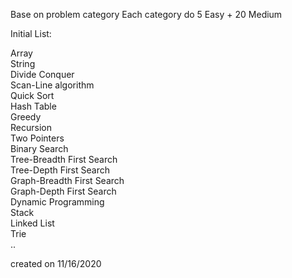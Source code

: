 Base on problem category
Each category do 5 Easy + 20 Medium

Initial List:

Array<br/>
String<br/>
Divide Conquer<br/>
Scan-Line algorithm<br/>
Quick Sort<br/>
Hash Table<br/>
Greedy<br/>
Recursion<br/>
Two Pointers<br/>
Binary Search<br/>
Tree-Breadth First Search<br/>
Tree-Depth First Search<br/>
Graph-Breadth First Search<br/>
Graph-Depth First Search<br/>
Dynamic Programming<br/>
Stack<br/>
Linked List<br/>
Trie<br/>
..


created on 11/16/2020
